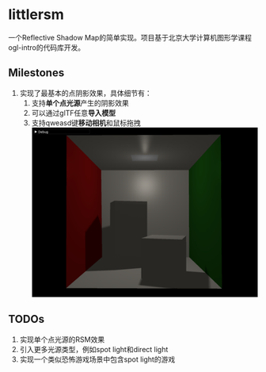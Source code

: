 # littlersm

一个Reflective Shadow Map的简单实现。项目基于北京大学计算机图形学课程ogl-intro的代码库开发。


## Milestones

1. 实现了最基本的点阴影效果，具体细节有：
   1. 支持**单个点光源**产生的阴影效果
   2. 可以通过glTF任意**导入模型**
   3. 支持qweasd键**移动相机**和鼠标拖拽
   ![screenshot](data/images/screenshot_1.png)

## TODOs

1. 实现单个点光源的RSM效果
2. 引入更多光源类型，例如spot light和direct light
3. 实现一个类似恐怖游戏场景中包含spot light的游戏
